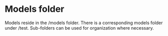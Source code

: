 # Models folder
Models reside in the /models folder. There is a corresponding models folder under /test. Sub-folders can be used for organization where necessary.
